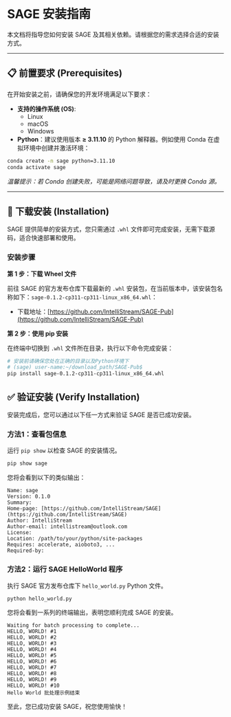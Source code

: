 # SAGE 安装指南

本文档将指导您如何安装 SAGE 及其相关依赖。请根据您的需求选择合适的安装方式。

---

## 📋 前置要求 (Prerequisites)

在开始安装之前，请确保您的开发环境满足以下要求：

* **支持的操作系统 (OS)**:
    * Linux
    * macOS
    * Windows 
* **Python**：建议使用版本 **≥ 3.11.10** 的 Python 解释器。例如使用 Conda 在虚拟环境中创建并激活环境：

```bash
conda create -n sage python=3.11.10
conda activate sage
```

*温馨提示：若 Conda 创建失败，可能是网络问题导致，请及时更换 Conda 源。*

---

## 🚀 下载安装 (Installation)

SAGE 提供简单的安装方式，您只需通过 `.whl` 文件即可完成安装，无需下载源码，适合快速部署和使用。

### 安装步骤

**第 1 步：下载 Wheel 文件**

前往 SAGE 的官方发布仓库下载最新的 `.whl` 安装包，在当前版本中，该安装包名称如下：`sage-0.1.2-cp311-cp311-linux_x86_64.whl`：

- 下载地址：[https://github.com/IntelliStream/SAGE-Pub](https://github.com/IntelliStream/SAGE-Pub)


**第 2 步：使用 pip 安装**

在终端中切换到 `.whl` 文件所在目录，执行以下命令完成安装：

```bash
# 安装前请确保您处在正确的目录以及Python环境下
# (sage) user-name:~/download_path/SAGE-Pub$
pip install sage-0.1.2-cp311-cp311-linux_x86_64.whl
```


## ✅ 验证安装 (Verify Installation)
安装完成后，您可以通过以下任一方式来验证 SAGE 是否已成功安装。

### 方法1：查看包信息

运行 `pip show` 以检查 SAGE 的安装情况。

```Bash
pip show sage
```

您将会看到以下的类似输出：

```
Name: sage
Version: 0.1.0
Summary: 
Home-page: [https://github.com/IntelliStream/SAGE](https://github.com/IntelliStream/SAGE)
Author: IntelliStream
Author-email: intellistream@outlook.com
License: 
Location: /path/to/your/python/site-packages
Requires: accelerate, aioboto3, ...
Required-by: 
```
### 方法2：运行 SAGE HelloWorld 程序

执行 SAGE 官方发布仓库下 `hello_world.py` Python 文件。

```Python
python hello_world.py
```

您将会看到一系列的终端输出，表明您顺利完成 SAGE 的安装。

```
Waiting for batch processing to complete...
HELLO, WORLD! #1
HELLO, WORLD! #2
HELLO, WORLD! #3
HELLO, WORLD! #4
HELLO, WORLD! #5
HELLO, WORLD! #6
HELLO, WORLD! #7
HELLO, WORLD! #8
HELLO, WORLD! #9
HELLO, WORLD! #10
Hello World 批处理示例结束
```

至此，您已成功安装 SAGE，祝您使用愉快！
